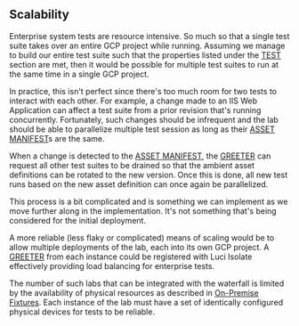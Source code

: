 ## Scalability

Enterprise system tests are resource intensive. So much so that a single test
suite takes over an entire GCP project while running. Assuming we manage to
build our entire test suite such that the properties listed under the [TEST][]
section are met, then it would be possible for multiple test suites to run at
the same time in a single GCP project.

In practice, this isn't perfect since there's too much room for two tests to
interact with each other. For example, a change made to an IIS Web Application
can affect a test suite from a prior revision that's running concurrently.
Fortunately, such changes should be infrequent and the lab should be able to
parallelize multiple test session as long as their [ASSET MANIFEST][]s are the
same.

When a change is detected to the [ASSET MANIFEST][], the [GREETER][] can request
all other test suites to be drained so that the ambient asset definitions can be
rotated to the new version. Once this is done, all new test runs based on the
new asset definition can once again be parallelized.

This process is a bit complicated and is something we can implement as we move
further along in the implementation. It's not something that's being considered
for the initial deployment.

A more reliable (less flaky or complicated) means of scaling would be to allow
multiple deployments of the lab, each into its own GCP project. A [GREETER][]
from each instance could be registered with Luci Isolate effectively providing
load balancing for enterprise tests.

The number of such labs that can be integrated with the waterfall is limited by
the availability of physical resources as described in [On-Premise Fixtures][].
Each instance of the lab must have a set of identically configured physical
devices for tests to be reliable.

<!-- INCLUDE index.md (55 lines) -->
<!--
Index of tags used throughout the documentation. This list lives in
/docs/index.md and is included in all documents that depend on these tags.

In order to update the tags:

   1. Update `/docs/index.md`
   2. Run the following command from the root of the source tree:

         ./build.py format

Keep the tags below sorted.
-->

[ASSET MANIFEST]: design-summary.md#asset-manifest
[Additional Considerations]: background.md#additional-considerations
[Asset Description Schema]: schema-guidelines.md
[Asset Example]: /examples/schema/ad/one-domain.asset.textpb
[Asset Schema]: /schema/asset/
[Background]: background.md
[Bootstrapping]: bootstrapping.md
[Coding Patterns for Resolvers]: deployment.md#coding-patterns-for-resolvers
[Completed Asset Manifest]: deployment.md#completed-asset-manifest
[Concepts]: design-summary.md#concepts
[DEPLOYER]: design-summary.md#deployer
[Deploying Scripted Assets]: deployment.md#deploying-scripted-assets
[Deployment Details]: deployment.md
[Deployment Overview]: deployment.md#overview
[Design]: design-summary.md
[Frameworks/Tools Used]: background.md#tools-used
[GREETER]: design-summary.md#greeter
[Google Services]: google-services.md
[HOST ENVIRONMENT]: design-summary.md#host-environment
[HOST TEST RUNNER]: design-summary.md#host-test-runner
[Host Environment Schema]: /schema/host/
[Host Example]: /examples/schema/ad/one-domain.host.textpb
[ISOLATE]: design-summary.md#isolate
[Inline References]: deployment.md#inline-references
[Integration With Chromium Waterfall]: chrome-ci-integration.md
[Key Management]: key-management.md
[Objective]: design-summary.md#objective
[On-Premise Fixtures]: on-premise-fixtures.md
[Private Google Compute Images]: private-images.md
[SYSTEM TEST RUNNER]: design-summary.md#system-test-runner
[Scalability]: scalability.md
[Schema References]: schema-guidelines.md#references
[Schema Validation]: schema-guidelines.md#validation
[Source Locations]: source-locations.md
[TEST HOST]: design-summary.md#test-host
[TEST]: design-summary.md#test
[The Product]: design-summary.md#the-product
[Use Cases]: background.md#use-cases
[Workflows]: workflows.md
[cel_bot]: design-summary.md#cel_bot
[cel_py]: design-summary.md#cel_py
